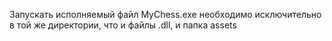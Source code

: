 Запускать исполняемый файл MyChess.exe необходимо исключительно в той же директории, что и файлы .dll, и папка assets 
